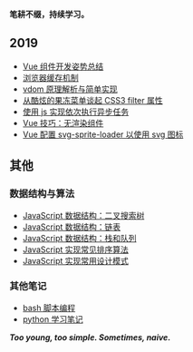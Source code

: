 **笔耕不缀，持续学习。**

## 2019

- [Vue 组件开发姿势总结](https://github.com/justemit/coding-note/issues/37)
- [浏览器缓存机制](https://github.com/justemit/coding-note/issues/31)
- [vdom 原理解析与简单实现](https://github.com/justemit/coding-note/issues/23)
- [从酷炫的果冻菜单谈起 CSS3 filter 属性](https://github.com/justemit/coding-note/issues/18)
- [使用 js 实现依次执行异步任务](https://github.com/justemit/coding-note/issues/14)
- [Vue 技巧：无渲染组件](https://github.com/justemit/coding-note/issues/22)
- [Vue 配置 svg-sprite-loader 以使用 svg 图标](https://github.com/justemit/coding-note/issues/2)

## 其他

### 数据结构与算法

- [JavaScript 数据结构：二叉搜索树](https://github.com/justemit/coding-note/issues/34)
- [JavaScript 数据结构：链表](https://github.com/justemit/coding-note/issues/33)
- [JavaScript 数据结构：栈和队列](https://github.com/justemit/coding-note/issues/32)
- [JavaScript 实现常见排序算法](https://github.com/justemit/coding-note/issues/30)
- [JavaScript 实现常用设计模式](https://github.com/justemit/coding-note/issues/36)

### 其他笔记

- [bash 脚本编程](./bash-script-programming/README.md)
- [python 学习笔记](./python-learning-note/README.md)

**_Too young, too simple. Sometimes, naive._**
